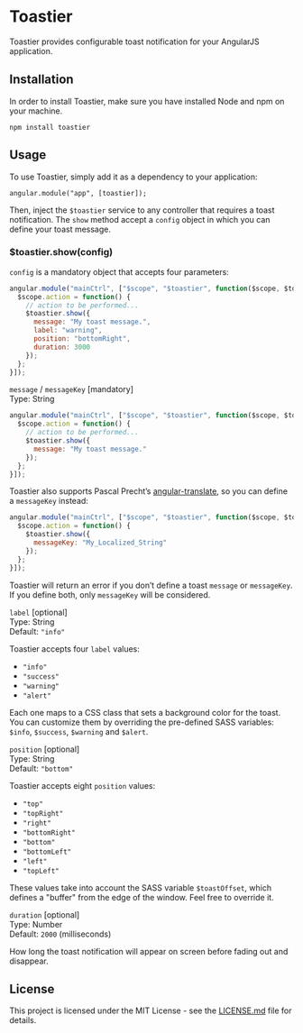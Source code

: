 # Toastier

Toastier provides configurable toast notification for your AngularJS application.

## Installation

In order to install Toastier, make sure you have installed Node and npm on your machine.

```
npm install toastier
```

## Usage

To use Toastier, simply add it as a dependency to your application:

```
angular.module("app", [toastier]);
```

Then, inject the `$toastier` service to any controller that requires a toast notification. The `show` method accept a `config` object in which you can define your toast message.

### $toastier.show(config)

`config` is a mandatory object that accepts four parameters:

```javascript
angular.module("mainCtrl", ["$scope", "$toastier", function($scope, $toastier) {
  $scope.action = function() {
    // action to be performed...
    $toastier.show({
      message: "My toast message.",
      label: "warning",
      position: "bottomRight",
      duration: 3000
    });
  };
}]);
```

`message` / `messageKey` [mandatory]  
Type: String

```javascript
angular.module("mainCtrl", ["$scope", "$toastier", function($scope, $toastier) {
  $scope.action = function() {
    // action to be performed...
    $toastier.show({
      message: "My toast message."
    });
  };
}]);
```

Toastier also supports Pascal Precht&#8217;s <a href="https://angular-translate.github.io/" target="_blank">angular-translate</a>, so you can define a `messageKey` instead:

```javascript
angular.module("mainCtrl", ["$scope", "$toastier", function($scope, $toastier) {
  $scope.action = function() {
    $toastier.show({
      messageKey: "My_Localized_String"
    });
  };
}]);
```

Toastier will return an error if you don&#8217;t define a toast `message` or `messageKey`. If you define both, only `messageKey` will be considered.

`label` [optional]  
Type: String  
Default: `"info"`

Toastier accepts four `label` values:
- `"info"`
- `"success"`
- `"warning"`
- `"alert"`

Each one maps to a CSS class that sets a background color for the toast. You can customize them by overriding the pre-defined SASS variables: `$info`, `$success`, `$warning` and `$alert`.

`position` [optional]  
Type: String  
Default: `"bottom"`

Toastier accepts eight `position` values:
- `"top"`
- `"topRight"`
- `"right"`
- `"bottomRight"`
- `"bottom"`
- `"bottomLeft"`
- `"left"`
- `"topLeft"`

These values take into account the SASS variable `$toastOffset`, which defines a "buffer" from the edge of the window. Feel free to override it.

`duration` [optional]  
Type: Number  
Default: `2000` (milliseconds)

How long the toast notification will appear on screen before fading out and disappear.

## License

This project is licensed under the MIT License - see the [LICENSE.md](LICENSE.md) file for details.
